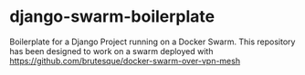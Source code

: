 # django-swarm-boilerplate
Boilerplate for a Django Project running on a Docker Swarm. This repository has been designed to work on a swarm 
deployed with https://github.com/brutesque/docker-swarm-over-vpn-mesh
